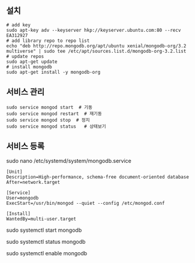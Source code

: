## 설치 ##

```
# add key
sudo apt-key adv --keyserver hkp://keyserver.ubuntu.com:80 --recv EA312927
# add library repo to repo list
echo "deb http://repo.mongodb.org/apt/ubuntu xenial/mongodb-org/3.2 multiverse" | sudo tee /etc/apt/sources.list.d/mongodb-org-3.2.list
# update repos
sudo apt-get update
# install mongodb
sudo apt-get install -y mongodb-org
```

## 서비스 관리 ##

```
sudo service mongod start  # 기동
sudo service mongod restart  # 재기동
sudo service mongod stop  # 정지
sudo service mongod status   # 상태보기
```

## 서비스 등록 ##

sudo nano /etc/systemd/system/mongodb.service
```
[Unit]
Description=High-performance, schema-free document-oriented database
After=network.target

[Service]
User=mongodb
ExecStart=/usr/bin/mongod --quiet --config /etc/mongod.conf

[Install]
WantedBy=multi-user.target

```


sudo systemctl start mongodb

sudo systemctl status mongodb

sudo systemctl enable mongodb




